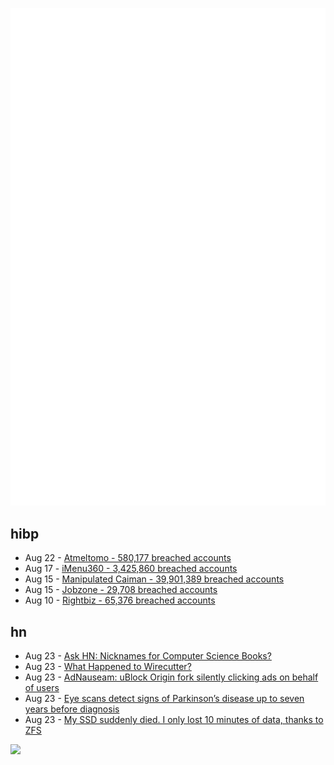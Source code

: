 ![Metrics](https://raw.githubusercontent.com/phixion/phixion/master/metrics.svg)

## hibp

<!--
for https://github.com/phixion/phixion/blob/main/.github/workflows/feeds.yml
-->
<!--START_SECTION:haveibeenpwnd-->
- Aug 22 - [Atmeltomo - 580,177 breached accounts](https://haveibeenpwned.com/PwnedWebsites#Atmeltomo)
- Aug 17 - [iMenu360 - 3,425,860 breached accounts](https://haveibeenpwned.com/PwnedWebsites#iMenu360)
- Aug 15 - [Manipulated Caiman - 39,901,389 breached accounts](https://haveibeenpwned.com/PwnedWebsites#ManipulatedCaiman)
- Aug 15 - [Jobzone - 29,708 breached accounts](https://haveibeenpwned.com/PwnedWebsites#Jobzone)
- Aug 10 - [Rightbiz - 65,376 breached accounts](https://haveibeenpwned.com/PwnedWebsites#Rightbiz)
<!--END_SECTION:haveibeenpwnd-->

## hn

<!--
for https://github.com/phixion/phixion/blob/main/.github/workflows/feeds.yml
-->
<!--START_SECTION:hn-->
- Aug 23 - [Ask HN: Nicknames for Computer Science Books?](https://news.ycombinator.com/item?id=37230995)
- Aug 23 - [What Happened to Wirecutter?](https://www.theatlantic.com/technology/archive/2023/08/wirecutter-recommendations-worse-new-york-times/675075/)
- Aug 23 - [AdNauseam: uBlock Origin fork silently clicking ads on behalf of users](https://github.com/dhowe/AdNauseam)
- Aug 23 - [Eye scans detect signs of Parkinson’s disease up to seven years before diagnosis](https://www.moorfields.nhs.uk/news/eye-scans-detect-signs-parkinson-s-disease-seven-years-diagnosis)
- Aug 23 - [My SSD suddenly died. I only lost 10 minutes of data, thanks to ZFS](https://mastodon.social/@chromakode/110936177254839251)
<!--END_SECTION:hn-->

<!--
for https://yhype.me
-->
![](https://hit.yhype.me/github/profile?user_id=13013670)
